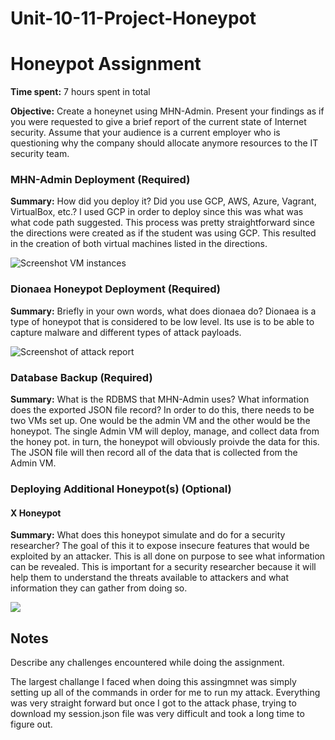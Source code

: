 # Unit-10-11-Project-Honeypot
# Honeypot Assignment

**Time spent:** 7 hours spent in total

**Objective:** Create a honeynet using MHN-Admin. Present your findings as if you were requested to give a brief report of the current state of Internet security. Assume that your audience is a current employer who is questioning why the company should allocate anymore resources to the IT security team.

### MHN-Admin Deployment (Required)

**Summary:** How did you deploy it? Did you use GCP, AWS, Azure, Vagrant, VirtualBox, etc.?
I used GCP in order to deploy since this was what was what code path suggested. This process was pretty straightforward since the directions were created as if the student was using GCP. This resulted in the creation of both virtual machines listed in the directions. 

![Screenshot VM instances](https://user-images.githubusercontent.com/122297650/231557512-c1d51a17-c43d-463c-ba55-a6a46f8b9122.gif)


### Dionaea Honeypot Deployment (Required)

**Summary:** Briefly in your own words, what does dionaea do?
Dionaea is a type of honeypot that is considered to be low level. Its use is to be able to capture malware and different types of attack payloads.

![Screenshot of attack report](https://user-images.githubusercontent.com/122297650/231557439-4f01b805-2ca7-48e6-8816-82d65d820f5b.gif)

### Database Backup (Required) 

**Summary:** What is the RDBMS that MHN-Admin uses? What information does the exported JSON file record?
In order to do this, there needs to be two VMs set up. One would be the admin VM and the other would be the honeypot. The single Admin VM will deploy, manage, and collect data from the honey pot. in turn, the honeypot will obviously proivde the data for this. The JSON file will then record all of the data that is collected from the Admin VM.


### Deploying Additional Honeypot(s) (Optional)

#### X Honeypot

**Summary:** What does this honeypot simulate and do for a security researcher?
The goal of this it to expose insecure features that would be exploited by an attacker. This is all done on purpose to see what information can be revealed. This is important for a security researcher because it will help them to understand the threats available to attackers and what information they can gather from doing so.

<img src="x-honeypot.gif">

## Notes

Describe any challenges encountered while doing the assignment.

The largest challange I faced when doing this assingmnet was simply setting up all of the commands in order for me to run my attack. Everything was very straight forward but once I got to the attack phase, trying to download my session.json file was very difficult and took a long time to figure out.

